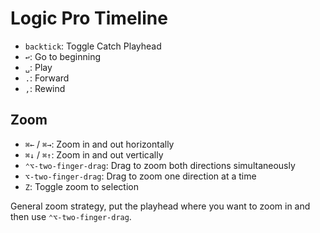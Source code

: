 # Logic Pro Timeline

- `backtick`: Toggle Catch Playhead
- `↩`: Go to beginning
- `␣`: Play
- `.`: Forward
- `,`: Rewind

## Zoom

- `⌘←` / `⌘→`: Zoom in and out horizontally
- `⌘↓` / `⌘↑`: Zoom in and out vertically
- `⌃⌥-two-finger-drag`: Drag to zoom both directions simultaneously
- `⌥-two-finger-drag`: Drag to zoom one direction at a time
- `Z`: Toggle zoom to selection

General zoom strategy, put the playhead where you want to zoom in and then use `⌃⌥-two-finger-drag`.